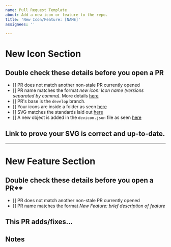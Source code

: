 ```yaml
---
name: Pull Request Template
about: Add a new icon or feature to the repo.
title: 'New Icon/Feature: [NAME]'
assignees: ''

---
```

# New Icon Section

<!-- If you are adding a new icon, follow the steps listed here, and delete the **New Feature** section below. -->

## Double check these details before you open a PR

<!-- Tick the checkboxes to ensure you've done everything correctly -->
- [] PR does not match another non-stale PR currently opened
- [] PR name matches the format *new icon: <i>Icon name</i> (<i>versions separated by comma</i>)*. More details [here](https://github.com/devicons/devicon/blob/develop/CONTRIBUTING.md#overview)
- [] PR's base is the `develop` branch.
- [] Your icons are inside a folder as seen [here](https://github.com/devicons/devicon/blob/develop/CONTRIBUTING.md#organizational-guidelines)
- [] SVG matches the standards laid out [here](https://github.com/devicons/devicon/blob/develop/CONTRIBUTING.md#svgStandards)
- [] A new object is added in the `devicon.json` file as seen [here](https://github.com/devicons/devicon/blob/develop/CONTRIBUTING.md#-updating-the-deviconjson-)

<!-- Refer to the [contributing](https://github.com/devicons/devicon/blob/develop/CONTRIBUTING.md#contributing-to-devicon) guidelines for more details. -->

## Link to prove your SVG is correct and up-to-date.
<!-- Link to a official page/wiki goes here. Anything that proves your SVGs are the correct ones. -->

---
# New Feature Section

<!-- If you are adding a new icon, follow the steps listed here, and delete the **New Icon** section above. -->

## Double check these details before you open a PR**

<!-- Tick the checkboxes to ensure you've done everything correctly -->
- [] PR does not match another non-stale PR currently opened
- [] PR name matches the format *New Feature: brief description of feature*


## This PR adds/fixes...

<!-- List your features here and the benefits they bring. -->

## Notes

<!-- List anything note-worthy here (potential issues, this needs to be merged to `master` before working, etc....). -->
